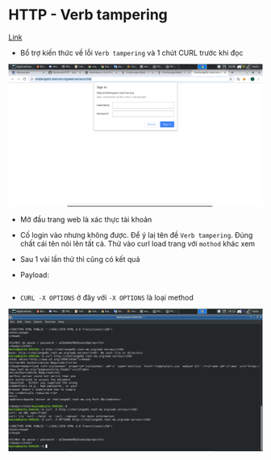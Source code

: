 # HTTP - Verb tampering

[Link](http://challenge01.root-me.org/web-serveur/ch8/)

- Bổ trợ kiến thức về lỗi `Verb tampering` và 1 chút CURL trước khi đọc

![home](image/home.png)

- Mở đầu trang web là xác thực tài khoản

- Cố login vào nhưng không được. Để ý laị tên đề `Verb tampering`. Đúng chất cái tên nói lên tất cả. Thử vào curl load trang với `mothod` khác xem

- Sau 1 vài lần thử thì cũng có kết quả

- Payload: 
```curl -X OPTIONS http://challenge01.root-me.org/web-serveur/ch8/
```

- `CURL -X OPTIONS` ở đây với `-X OPTIONS` là loại method

![flag](image/flag.png)
